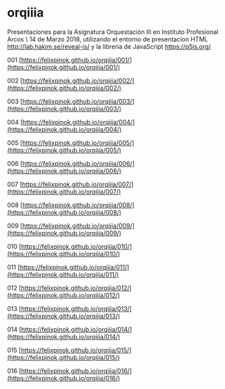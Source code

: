 # orqiiia

Presentaciones para la Asignatura Orquestación III en Instituto Profesional Arcos \ 14 de Marzo 2018, utilizando el entorno de presentacion HTML http://lab.hakim.se/reveal-js/ y la libreria de JavaScript https://p5js.org/

001 [https://felixpinok.github.io/orqiiia/001/](https://felixpinok.github.io/orqiiia/001/)

002 [https://felixpinok.github.io/orqiiia/002/](https://felixpinok.github.io/orqiiia/002/)

003 [https://felixpinok.github.io/orqiiia/003/](https://felixpinok.github.io/orqiiia/003/)

004 [https://felixpinok.github.io/orqiiia/004/](https://felixpinok.github.io/orqiiia/004/)

005 [https://felixpinok.github.io/orqiiia/005/](https://felixpinok.github.io/orqiiia/005/)

006 [https://felixpinok.github.io/orqiiia/006/](https://felixpinok.github.io/orqiiia/006/)

007 [https://felixpinok.github.io/orqiiia/007/](https://felixpinok.github.io/orqiiia/007/)

008 [https://felixpinok.github.io/orqiiia/008/](https://felixpinok.github.io/orqiiia/008/)

009 [https://felixpinok.github.io/orqiiia/009/](https://felixpinok.github.io/orqiiia/009/)

010 [https://felixpinok.github.io/orqiiia/010/](https://felixpinok.github.io/orqiiia/010/)

011 [https://felixpinok.github.io/orqiiia/011/](https://felixpinok.github.io/orqiiia/011/)

012 [https://felixpinok.github.io/orqiiia/012/](https://felixpinok.github.io/orqiiia/012/)

013 [https://felixpinok.github.io/orqiiia/013/](https://felixpinok.github.io/orqiiia/013/)

014 [https://felixpinok.github.io/orqiiia/014/](https://felixpinok.github.io/orqiiia/014/)

015 [https://felixpinok.github.io/orqiiia/015/](https://felixpinok.github.io/orqiiia/015/)

016 [https://felixpinok.github.io/orqiiia/016/](https://felixpinok.github.io/orqiiia/016/)
